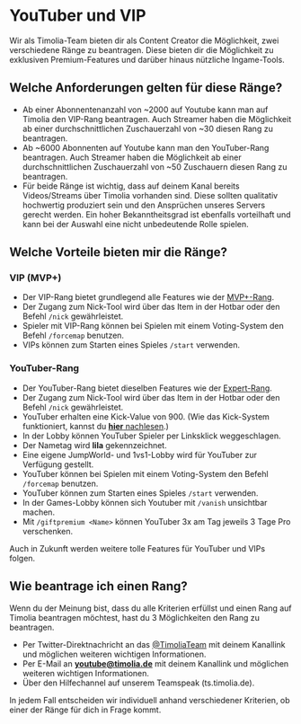 # YouTuber und VIP

Wir als Timolia-Team bieten dir als Content Creator die Möglichkeit, zwei verschiedene Ränge zu beantragen. Diese bieten dir die Möglichkeit zu exklusiven Premium-Features und darüber hinaus nützliche Ingame-Tools. 

## Welche Anforderungen gelten für diese Ränge?
- Ab einer Abonnentenanzahl von ~2000 auf Youtube kann man auf Timolia den VIP-Rang beantragen. Auch Streamer haben die Möglichkeit ab einer durchschnittlichen Zuschauerzahl von ~30 diesen Rang zu beantragen.
- Ab ~6000 Abonnenten auf Youtube kann man den YouTuber-Rang beantragen. Auch Streamer haben die Möglichkeit ab einer durchschnittlichen Zuschauerzahl von ~50 Zuschauern diesen Rang zu beantragen.
- Für beide Ränge ist wichtig, dass auf deinem Kanal bereits Videos/Streams über Timolia vorhanden sind. Diese sollten qualitativ hochwertig produziert sein und den Ansprüchen unseres Servers gerecht werden. Ein hoher Bekanntheitsgrad ist ebenfalls vorteilhaft und kann bei der Auswahl eine nicht unbedeutende Rolle spielen. 

## Welche Vorteile bieten mir die Ränge?

### VIP (MVP+)
- Der VIP-Rang bietet grundlegend alle Features wie der [MVP+-Rang](premium.md).
- Der Zugang zum Nick-Tool wird über das Item in der Hotbar oder den Befehl `/nick` gewährleistet.
- Spieler mit VIP-Rang können bei Spielen mit einem Voting-System den Befehl `/forcemap` benutzen.
- VIPs können zum Starten eines Spieles `/start` verwenden.

### YouTuber-Rang
- Der YouTuber-Rang bietet dieselben Features wie der [Expert-Rang](premium.md).
- Der Zugang zum Nick-Tool wird über das Item in der Hotbar oder den Befehl `/nick` gewährleistet.
- YouTuber erhalten eine Kick-Value von 900. (Wie das Kick-System funktioniert, kannst du [<strong>hier</strong> nachlesen](/faq/#wie-funktioniert-das-kick-system).)
- In der Lobby können YouTuber Spieler per Linksklick weggeschlagen.
- Der Nametag wird <span class='youtuber'>**lila**</span> gekennzeichnet.
- Eine eigene JumpWorld- und 1vs1-Lobby wird für YouTuber zur Verfügung gestellt.
- YouTuber können bei Spielen mit einem Voting-System den Befehl `/forcemap` benutzen.
- YouTuber können zum Starten eines Spieles `/start` verwenden.
- In der Games-Lobby können sich Youtuber mit `/vanish` unsichtbar machen.
- Mit `/giftpremium <Name>` können YouTuber 3x am Tag jeweils 3 Tage Pro verschenken.

Auch in Zukunft werden weitere tolle Features für YouTuber und VIPs folgen.

## Wie beantrage ich einen Rang?
Wenn du der Meinung bist, dass du alle Kriterien erfüllst und einen Rang auf Timolia beantragen möchtest, hast du 3 Möglichkeiten den Rang zu beantragen. 

- Per Twitter-Direktnachricht an das [@TimoliaTeam](https://twitter.com/TimoliaTeam) mit deinem Kanallink und möglichen weiteren wichtigen Informationen. 
- Per E-Mail an <strong>youtube@timolia.de</strong> mit deinem Kanallink und möglichen weiteren wichtigen Informationen. 
- Über den Hilfechannel auf unserem Teamspeak (ts.timolia.de).

In jedem Fall entscheiden wir individuell anhand verschiedener Kriterien, ob einer der Ränge für dich in Frage kommt.
